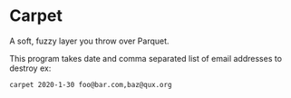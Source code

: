 # Carpet  
A soft, fuzzy layer you throw over Parquet.

This program takes date and comma separated list of email addresses to destroy
ex:
```
carpet 2020-1-30 foo@bar.com,baz@qux.org
```
